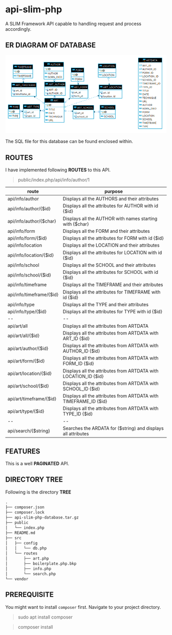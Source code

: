 # api-slim-php

A SLIM Framework API capable to handling request and process accordingly.

## ER DIAGRAM OF DATABASE

![ER DIAGRAM OF DATABASE](ER.PNG)

The SQL file for this database can be found enclosed within.

## ROUTES
I have implemented following 	**ROUTES** to this API.
> public/index.php/api/info/author/1

|route|purpose|
|--|--|
|api/info/author			|Displays all the AUTHORS and their attributes  |
|api/info/author/{$id}		|Displays all the attributes for AUTHOR with id {$id}  |
|api/info/author/{$char}    |Displays all the AUTHOR with names starting with {$char}  |
|api/info/form				|Displays all the FORM and their attributes  |
|api/info/form/{$id}		|Displays all the attributes for FORM with id {$id}    	|
|api/info/location			|Displays all the LOCATION and their attributes  |
|api/info/location/{$id}	|Displays all the attributes for LOCATION with id {$id}    |
|api/info/school			|Displays all the SCHOOL and their attributes  |
|api/info/school/{$id}		|Displays all the attributes for SCHOOL with id {$id}    |
|api/info/timeframe			|Displays all the TIMEFRAME and their attributes  |
|api/info/timeframe/{$id}	|Displays all the attributes for TIMEFRAME with id {$id}    |
|api/info/type				|Displays all the TYPE and their attributes  |
|api/info/type/{$id}		|Displays all the attributes for TYPE with id {$id}    |
|--|--  |
|api/art/all				|Displays all the attributes from ARTDATA   |
|api/art/all/{$id}			|Displays all the attributes from ARTDATA with ART_ID {$id}  |
|api/art/author/{$id}		|Displays all the attributes from ARTDATA with AUTHOR_ID {$id} |
|api/art/form/{$id}			|Displays all the attributes from ARTDATA with FORM_ID {$id}    	|
|api/art/location/{$id}		|Displays all the attributes from ARTDATA with LOCATION_ID {$id}  |
|api/art/school/{$id}		|Displays all the attributes from ARTDATA with SCHOOL_ID {$id}   |
|api/art/timeframe/{$id}	|Displays all the attributes from ARTDATA with TIMEFRAME_ID {$id}  |
|api/art/type/{$id}			|Displays all the attributes from ARTDATA with TYPE_ID {$id}    |
|--|--  |
|api/search/{$string}       |Searches the ARDATA for ($string) and displays all attributes  |


## FEATURES

This is a well **PAGINATED** API.
 
## DIRECTORY TREE
 
Following is the directory **TREE**

    .
    ├── composer.json
    ├── composer.lock
    ├── api-slim-php-database.tar.gz
    ├── public
    │   └── index.php
    ├── README.md
    ├── src
    │   ├── config
    │   │   └── db.php
    │   └── routes
    │       ├── art.php
    │       ├── boilerplate.php.bkp
    │       ├── info.php
    │       └── search.php
    └── vendor

## PREREQUISITE

You might want to install `composer` first.
Navigate to your project directory.

> sudo apt install composer

> composer install